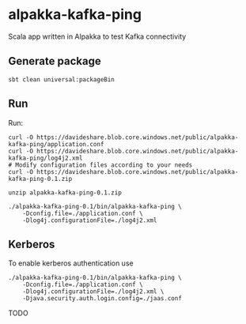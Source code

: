 # alpakka-kafka-ping

Scala app written in Alpakka to test Kafka connectivity


## Generate package

    sbt clean universal:packageBin

## Run

Run:

    curl -O https://davideshare.blob.core.windows.net/public/alpakka-kafka-ping/application.conf
    curl -O https://davideshare.blob.core.windows.net/public/alpakka-kafka-ping/log4j2.xml
    # Modify configuration files according to your needs
    curl -O https://davideshare.blob.core.windows.net/public/alpakka-kafka-ping-0.1.zip

    unzip alpakka-kafka-ping-0.1.zip

    ./alpakka-kafka-ping-0.1/bin/alpakka-kafka-ping \
        -Dconfig.file=./application.conf \
        -Dlog4j.configurationFile=./log4j2.xml


## Kerberos
        
To enable kerberos authentication use

    ./alpakka-kafka-ping-0.1/bin/alpakka-kafka-ping \
        -Dconfig.file=./application.conf \
        -Dlog4j.configurationFile=./log4j2.xml \
        -Djava.security.auth.login.config=./jaas.conf    
TODO

